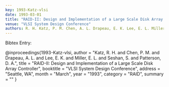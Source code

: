 ```yaml
---
key: 1993-Katz-vlsi
date: 1993-03-01
title: "RAID-II: Design and Implementation of a Large Scale Disk Array Controller"
venue: "VLSI System Design Conference"
authors: R. H. Katz, P. M. Chen, A. L. Drapeau, E. K. Lee, E. L. Miller, S. Seshan and D. A. Patterson
---
```


Bibtex Entry:

@inproceedings{1993-Katz-vlsi,
    author = "Katz, R. H. and Chen, P. M. and Drapeau, A. L. and Lee, E. K. and Miller, E. L. and Seshan, S. and Patterson, D. A.",
    title = "RAID-II: Design and Implementation of a Large Scale Disk Array Controller",
    booktitle = "VLSI System Design Conference",
    address = "Seattle, WA",
    month = "March",
    year = "1993",
    category = "RAID",
    summary = ""
}

